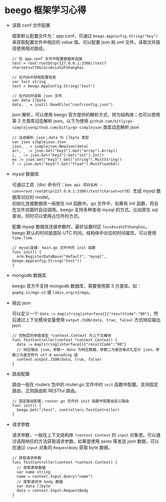 # beego 框架学习心得

* 读取 conf 文件配置

  框架默认配置文件为：app.conf，可通过 `beego.AppConfig.String("key")` 来获取配置文件中相应的 value 值。可以配置 json 和 xml 文件，读取文件路径使用相对路径。

      // 在 app.conf 文件中配置数据库连接
      test = root:root@tcp(127.0.0.1:3306)/test?charset=utf8&loc=Asia%2FShanghai
      
      // 在代码中获取配置信息
      var test string
      test = beego.AppConfig.String("test")
      
      // 在代码中读取 json 文件
      var data []byte
      data, _ = ioutil.ReadFile("conf/config.json")
      
  json 解析，可以使用 beego 官方提供的解析方式，转为结构体；也可以使用第 3 方类库动态解析 json。以下为使用 `github.com/bitly/go-simplejsongithub.com/bitly/go-simplejson` 类库动态解析 json

      // 动态解析 json；data 为 []byte 类型
      var json simplejson.Json
      json, _ = simplejson.NewJson(data)      
      arr, _ := json.Get("key1").Get("array").Array()
      i, _ := json.Get("key2").Get("int").Int()
      ms := json.Get("key3").Get("string").MustString()
      f := json.Get("key4").Get("float").MustFloat64()
  
* mysql 数据库

  可通过工具（doc 命令行：`bee api 项目名称 -conn=root:root@tcp(127.0.0.1:3306)/test?charset=utf8`）生成 mysql 数据库对应的 model。  
  初始化连接数据库一般放在 init 函数中。go 文件中，如果有 init 函数，将会在文件加载时自动调用。beego 支持多种查询 mysql 的方式。比如原生 sql 查询，同时可以使用占位符的方式。
  
  配置 mysql 数据库连接参数时，最好设置时区 `loc=Asia%2FShanghai`。beego 默认的时间是国际 UTC 时间。结构体中对应的时间属性，可以使用 `time.Time`

      // mysql连接: main.go 文件中的 init 函数
      func init() {
        orm.RegisterDataBase("default", "mysql", beego.AppConfig.String("test"))    
      }
      
  
* mongodb 数据库
  
  beego 官方不支持 mongodb 数据库，需要使用第 3 方类库。如：`gopkg.in/mgo.v2` 或 `labix.org/v2/mgo`。
  
* 输出 json

  可以定义一个 `data := map[string]interface{}{"resultCode":"00"}`，然后通过上下文模块变量使用 `output.JSON(data, true, false)` 方式响应输出 json

      // 控制层的参数类型 *context.Context 为上下文模块
      func TestController(context *context.Context) {
        data := map[string]interface{}{"resultCode":"00"}
        // 响应输出 json，参数一 data 为响应数据，参数二为是否格式化显示 json，参数三为是否转为 utf-8 encoding 值
        context.output.JSON(data, true, false)
      }
      
  
* 路由配置

  路由一般在 routers 包中的 router.go 文件中的 `init` 函数中配置。支持固定路由，正则路由和 RESTful 路由。

      // 固定路由配置，router.go 文件的 init 函数中配置自定义路由
      func init() {
        beego.Get("/test", controllers.TestController)
      }
      
* 请求参数

  请求参数，一般在上下文结构体 `*context.Context` 的 `input` 对象里。可以通过调用响应的方法获取请求参数。如果是使用 axios 等发送 json 数据，可以在通过 `input` 对象的 `RequestBody` 获取 byte 数据。

      // 获取请求参数
      func TestController(context *context.Context) {
        // 获取表单数据
        var name string
        name = context.Input.Query("name")
        // 获取请求中 body 数据
        var data []byte
        data = context.Input.RequestBody
      }